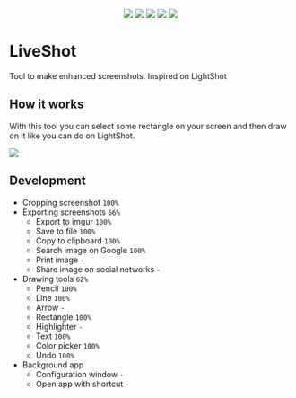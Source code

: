 <p align="center">
  <img src="https://img.shields.io/badge/state-development-blue" /> 
  <img src="https://img.shields.io/badge/.NET-5-blue" /> 
  <img src="https://img.shields.io/github/commit-activity/m/KennethGomez/LiveShot" /> 
  <img src="https://img.shields.io/github/v/tag/KennethGomez/LiveShot" /> 
  <img src="https://img.shields.io/github/contributors/KennethGomez/LiveShot" />
</p>

# LiveShot
Tool to make enhanced screenshots. Inspired on LightShot

## How it works
With this tool you can select some rectangle on your screen and then draw on it like you can do on LightShot.

![](https://i.imgur.com/W50z8p4.png)

## Development
- Cropping screenshot `100%`
- Exporting screenshots `66%`
  - Export to imgur `100%`
  - Save to file `100%`
  - Copy to clipboard `100%`
  - Search image on Google `100%`
  - Print image `-`
  - Share image on social networks `-`
- Drawing tools `62%`
  - Pencil `100%`
  - Line `100%`
  - Arrow `-`
  - Rectangle `100%`
  - Highlighter `-`
  - Text `100%`
  - Color picker `100%`
  - Undo `100%`
- Background app
  - Configuration window `-`
  - Open app with shortcut `-`
